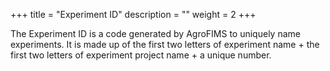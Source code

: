 +++
title = "Experiment ID"
description = ""
weight = 2
+++

The Experiment ID is a code generated by AgroFIMS to uniquely name experiments. It is made up of the first two letters of experiment name + the first two letters of experiment project name + a unique number.
